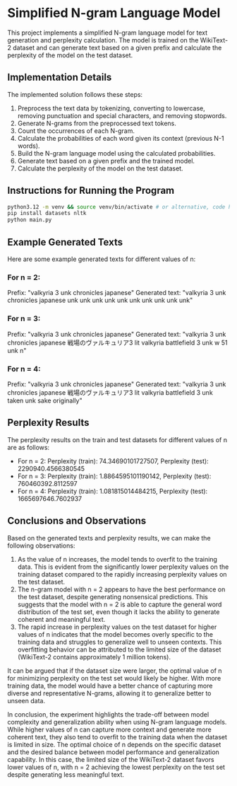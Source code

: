 # Simplified N-gram Language Model

This project implements a simplified N-gram language model for text generation and perplexity calculation. The model is trained on the WikiText-2 dataset and can generate text based on a given prefix and calculate the perplexity of the model on the test dataset.

## Implementation Details

The implemented solution follows these steps:

1. Preprocess the text data by tokenizing, converting to lowercase, removing punctuation and special characters, and removing stopwords.
2. Generate N-grams from the preprocessed text tokens.
3. Count the occurrences of each N-gram.
4. Calculate the probabilities of each word given its context (previous N-1 words).
5. Build the N-gram language model using the calculated probabilities.
6. Generate text based on a given prefix and the trained model.
7. Calculate the perplexity of the model on the test dataset.

## Instructions for Running the Program

```bash
python3.12 -m venv && source venv/bin/activate # or alternative, code hasn't been tested on lower versions of python
pip install datasets nltk
python main.py
```

## Example Generated Texts

Here are some example generated texts for different values of n:

### For n = 2:
Prefix: "valkyria 3 unk chronicles japanese"
Generated text: "valkyria 3 unk chronicles japanese unk unk unk unk unk unk unk unk unk unk"

### For n = 3:
Prefix: "valkyria 3 unk chronicles japanese"
Generated text: "valkyria 3 unk chronicles japanese 戦場のヴァルキュリア3 lit valkyria battlefield 3 unk w 51 unk n"

### For n = 4:
Prefix: "valkyria 3 unk chronicles japanese"
Generated text: "valkyria 3 unk chronicles japanese 戦場のヴァルキュリア3 lit valkyria battlefield 3 unk taken unk sake originally"

## Perplexity Results

The perplexity results on the train and test datasets for different values of n are as follows:

- For n = 2: Perplexity (train): 74.34690101727507, Perplexity (test): 2290940.4566380545
- For n = 3: Perplexity (train): 1.8864595101190142, Perplexity (test): 760460392.8112597
- For n = 4: Perplexity (train): 1.081815014484215, Perplexity (test): 1665697646.7602937

## Conclusions and Observations

Based on the generated texts and perplexity results, we can make the following observations:

1. As the value of n increases, the model tends to overfit to the training data. This is evident from the significantly lower perplexity values on the training dataset compared to the rapidly increasing perplexity values on the test dataset.
2. The n-gram model with n = 2 appears to have the best performance on the test dataset, despite generating nonsensical predictions. This suggests that the model with n = 2 is able to capture the general word distribution of the test set, even though it lacks the ability to generate coherent and meaningful text.
3. The rapid increase in perplexity values on the test dataset for higher values of n indicates that the model becomes overly specific to the training data and struggles to generalize well to unseen contexts. This overfitting behavior can be attributed to the limited size of the dataset (WikiText-2 contains approximately 1 million tokens).

It can be argued that if the dataset size were larger, the optimal value of n for minimizing perplexity on the test set would likely be higher. With more training data, the model would have a better chance of capturing more diverse and representative N-grams, allowing it to generalize better to unseen data.

In conclusion, the experiment highlights the trade-off between model complexity and generalization ability when using N-gram language models. While higher values of n can capture more context and generate more coherent text, they also tend to overfit to the training data when the dataset is limited in size. The optimal choice of n depends on the specific dataset and the desired balance between model performance and generalization capability. In this case, the limited size of the WikiText-2 dataset favors lower values of n, with n = 2 achieving the lowest perplexity on the test set despite generating less meaningful text.